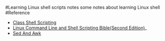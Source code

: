#Learning Linux shell scripts notes
some notes about learning Linux shell
#Reference
+ [Class Shell Scripting](http://www.amazon.com/Classic-Shell-Scripting-Arnold-Robbins/dp/0596005954/ref=sr_1_2?s=books&ie=UTF8&qid=1441282330&sr=1-2&keywords=shell)
+ [Linux Command Line and Shell Scripting Bible(Second Edition)](http://www.amazon.com/Linux-Command-Shell-Scripting-Bible/dp/047025128X/ref=sr_1_1?s=books&ie=UTF8&qid=1441282469&sr=1-1&keywords=shell+bible&pebp=1441282494872&perid=0GBFZR4212PAX2FT4M0V)_
+ [Sed And Awk](http://www.amazon.com/sed-Nutshell-Handbooks-Dale-Dougherty/dp/1565922255/ref=sr_1_1?s=books&ie=UTF8&qid=1441282614&sr=1-1&keywords=sed+awk&pebp=1441282624984&perid=1E5FTSK5MP9Y3KXX0629)
